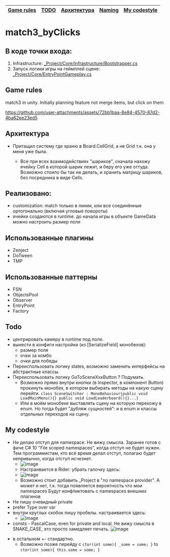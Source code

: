 | [Game rules](#Game-rules) | [TODO](#TODO) | [Архитектура](#Архитектура) |[Naming](#Naming) | [My codestyle](#My-codestyle) |
|---------------------------|---------------|-----------------------------|------------------|-------------------------------|

# match3_byClicks

## В коде точки входа: 
  1) Infrastructure: [_Project/Core/Infrastructure/Bootstrapper.cs](https://github.com/gggittt/match3_byClicks/blob/main/Assets/_Project/Core/Infrastructure/Bootstrapper.cs)
  2) Запуск логики игры на геймплей сцене: [_Project/Core/EntryPointGameplay.cs](https://github.com/gggittt/match3_byClicks/blob/main/Assets/_Project/Core/EntryPointGameplay.cs)

## Game rules
match3 in unity. Initially planning feature not merge items, but click on them


https://github.com/user-attachments/assets/72bb1baa-8e84-4570-87d2-4ba62ee23ed5




## Архитектура
- Притащил систему где храню в Board.CellGrid<Cell>, а не Grid<Item> т.к. она у меня уже была. 
  - Все при всех взаимодействиях "шариков", сначала нахожу ячейку Cell в которой шарик лежит, и беру его уже оттуда. Возможно стоило бы так не делать, и хранить матрицу шариков, без посредника в виде Cells. 

## Реализовано:
- customization: match только в линии, или все соединённые ортогонально (включая угловые повороты)
- ячейки создаются в runtime. до начала игры в объекте GameData можно настроить размер поля

## Использованные плагины
- Zenject
- DoTween
- TMP

## Использованные паттерны
- FSN
- ObjectsPool
- Observer
- EntryPoint
- Factory

## Todo
- центрировать камеру в runtime под поле. 
- вынести в конфиги настройки (из [SerializeField] монобехов):
  - размер поля
  - очки за комбо
  - очки для победы
- Переиспользовать логику states, возможно заменить интерфейсы на абстрактные классы.
- Переиспользовать логику GoToSceneXxxButton ? Подумать.
  - Возможно прямо внутри кнопки (в Inspector, в компонент Button) прокинуть монобех, в котором выбирать методы на какую сцену перейти. ```class SceneSwitcher : MonoBehaviour{public void LoadMainMenu(){} public void LoadLeaderboard(){}...}```
  - Или в моём монобехе выставлять сцену на которую перехожу в enum. Но тогда будет "дубляж сущностей": и в enum и классы отдельных переходов на сцену. 

## My codestyle
- Не делаю отступ для namespace. Не вижу смысла. Заранее готов с фиче C# 10 "File scoped namespaces", когда отступ не будет нужен. Тем программистам, кто всё время делал отступ, полагаю будет непривычно, когда отступ исчезнет. 
  - ![image](https://github.com/user-attachments/assets/e503d46c-a8ec-4009-8409-00aec11e9a11)
  - Настраивается в Rider: убрать галочку здесь:
  - ![image](https://github.com/user-attachments/assets/23592106-de71-4c76-bc93-52338fa2f64d)
  - Возможно стоит добавить _Project в "no namespace provider". А может и нет, т.к. тогда появляется вероятность что мои namespaces Будут конфликтовать с namespaces внешних плагинов
- Не пишу очевидный private
- prefer Type over var
- внутри круглых скобок пишу пробелы. 
  настраивается здесь:
  - ![image](https://github.com/user-attachments/assets/f30c82c2-1481-474f-85e8-2c03fae9bd2c)
- consts - PascalCase, even for private and local. Не вижу смысла в SNAKE_CASE, это просто замедляет печать. ![image](https://github.com/user-attachments/assets/4da2d2ed-2648-4eae-aeed-97b34347e98c)
<!-- - [Inject] в поля, не только в Construct() -->

- в остальном +- стандартно.
  - Возможно позже перейду с ```ctor(int some){ _some = some; }``` to ```ctor(int some){ this.some = some; }```
 




